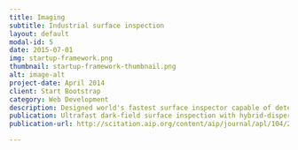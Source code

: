 ```yaml
---
title: Imaging
subtitle: Industrial surface inspection
layout: default
modal-id: 5
date: 2015-07-01
img: startup-framework.png
thumbnail: startup-framework-thumbnail.png
alt: image-alt
project-date: April 2014
client: Start Bootstrap
category: Web Development
description: Designed world's fastest surface inspector capable of detecting defects as small as 10 µm² in a 3 cm field-of-view on moving objects at speeds up to 1,200 m/s.
publication: Ultrafast dark-field surface inspection with hybrid-dispersion laser scanning
publication-url: http://scitation.aip.org/content/aip/journal/apl/104/25/10.1063/1.4885147

---
```

